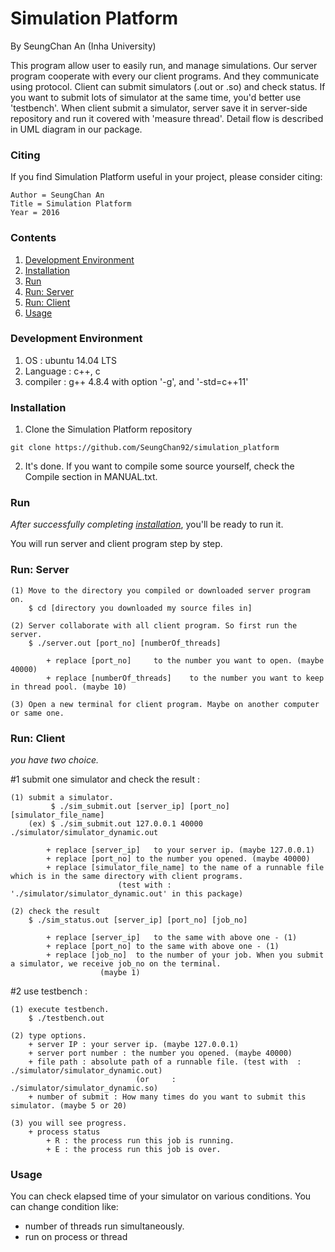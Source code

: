 # Simulation Platform

By SeungChan An (Inha University)

This program allow user to easily run, and manage simulations. Our server program cooperate with every our client programs. And they communicate using protocol. Client can submit simulators (.out or .so) and check status. If you want to submit lots of simulator at the same time, you'd better use 'testbench'. When client submit a simulator, server save it in server-side repository and run it covered with 'measure thread'. Detail flow is described in UML diagram in our package.

### Citing

If you find Simulation Platform useful in your project, please consider citing:

    Author = SeungChan An
    Title = Simulation Platform
    Year = 2016

### Contents
1. [Development Environment](#development-environment)
2. [Installation](#installation)
3. [Run](#run)
4. [Run: Server](#run-server)
5. [Run: Client](#run-client)
6. [Usage](#usage)

### Development Environment

1. OS : ubuntu 14.04 LTS
2. Language : c++, c
3. compiler : g++ 4.8.4 with option '-g', and '-std=c++11'

### Installation

1. Clone the Simulation Platform repository
  ```Shell
  git clone https://github.com/SeungChan92/simulation_platform
  ```

2. It's done. If you want to compile some source yourself, check the Compile section in MANUAL.txt.

### Run

*After successfully completing [installation](#installation)*, you'll be ready to run it.

You will run server and client program step by step.

### Run: Server
	(1) Move to the directory you compiled or downloaded server program on.
		$ cd [directory you downloaded my source files in]

	(2) Server collaborate with all client program. So first run the server.
		$ ./server.out [port_no] [numberOf_threads]

			+ replace [port_no]		to the number you want to open. (maybe 40000)
			+ replace [numberOf_threads] 	to the number you want to keep in thread pool. (maybe 10) 
	
	(3) Open a new terminal for client program. Maybe on another computer or same one.

### Run: Client

*you have two choice.*

  #1 submit one simulator and check the result :

	(1) submit a simulator.
		     $ ./sim_submit.out [server_ip] [port_no] [simulator_file_name]
		(ex) $ ./sim_submit.out 127.0.0.1 40000 ./simulator/simulator_dynamic.out

			+ replace [server_ip]	to your server ip. (maybe 127.0.0.1)
			+ replace [port_no]	to the number you opened. (maybe 40000)
			+ replace [simulator_file_name] to the name of a runnable file which is in the same directory with client programs.
							(test with : './simulator/simulator_dynamic.out' in this package)

	(2) check the result 
		$ ./sim_status.out [server_ip] [port_no] [job_no]

			+ replace [server_ip]	to the same with above one - (1)
			+ replace [port_no]	to the same with above one - (1)
			+ replace [job_no]	to the number of your job. When you submit a simulator, we receive job_no on the terminal.
						(maybe 1)

  #2 use testbench :

	(1) execute testbench.
		$ ./testbench.out

	(2) type options.
		+ server IP : your server ip. (maybe 127.0.0.1)
		+ server port number : the number you opened. (maybe 40000)
		+ file path : absolute path of a runnable file. (test with 	: ./simulator/simulator_dynamic.out)
								(or		: ./simulator/simulator_dynamic.so)
		+ number of submit : How many times do you want to submit this simulator. (maybe 5 or 20)

	(3) you will see progress.
		+ process status
			+ R : the process run this job is running.
			+ E : the process run this job is over.

### Usage

You can check elapsed time of your simulator on various conditions. You can change condition like:
    
+ number of threads run simultaneously.
+ run on process or thread
